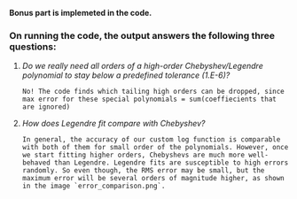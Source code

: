 **Bonus part is implemeted in the code.**

### On running the code, the output answers the following three questions:

1.  *Do we really need all orders of a high-order Chebyshev/Legendre polynomial to stay below a predefined tolerance (1.E-6)?*

        No! The code finds which tailing high orders can be dropped, since max error for these special polynomials = sum(coeffiecients that are ignored)
    
2.  *How does Legendre fit compare with Chebyshev?*

        In general, the accuracy of our custom log function is comparable with both of them for small order of the polynomials. However, once we start fitting higher orders, Chebyshevs are much more well-behaved than Legendre. Legendre fits are susceptible to high errors randomly. So even though, the RMS error may be small, but the maximum error will be several orders of magnitude higher, as shown in the image `error_comparison.png`.
